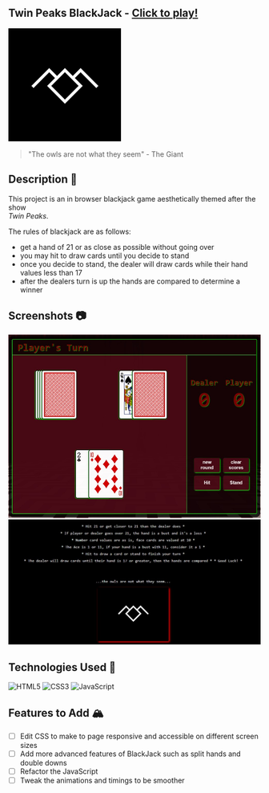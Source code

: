 ## Twin Peaks BlackJack - [Click to play!](https://juiceteng.github.io/browser-blackjack/)
![owl cave](./images/owlcave.png)
>"The owls are not what they seem" - The Giant

## Description :owl:
This project is an in browser blackjack game aesthetically themed after the show  
_Twin Peaks_.  

The rules of blackjack are as follows:
* get a hand of 21 or as close as possible without going over
* you may hit to draw cards until you decide to stand
* once you decide to stand, the dealer will draw cards while their hand  
  values less than 17
* after the dealers turn is up the hands are compared to determine a winner

## Screenshots :camera:
![Game Screenshot](./images/twinpeaksblackjack.jpg)
![Rules Screenshot](./images/tpblackjackrules.jpg)

## Technologies Used :space_invader:
![HTML5](https://img.shields.io/badge/-HTML5-05122A?style=flat&logo=html5)
![CSS3](https://img.shields.io/badge/-CSS-05122A?style=flat&logo=css3)
![JavaScript](https://img.shields.io/badge/-JavaScript-05122A?style=flat&logo=javascript)

## Features to Add :mountain_snow:
- [ ] Edit CSS to make to page responsive and accessible on
  different screen sizes
- [ ] Add more advanced features of BlackJack such as split hands and double downs
- [ ] Refactor the JavaScript
- [ ] Tweak the animations and timings to be smoother